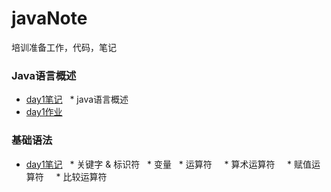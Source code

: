 # javaNote
培训准备工作，代码，笔记
### Java语言概述
* [day1笔记](JavaSummary/day1.md)
    * java语言概述
* [day1作业](JavaSummary/day1code.java)
### 基础语法
* [day1笔记](BasicGrammar/day1.md)
    * 关键字 & 标识符
    * 变量
    * 运算符
        * 算术运算符
        * 赋值运算符
        * 比较运算符
    
